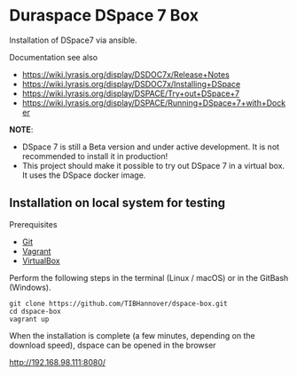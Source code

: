# Duraspace DSpace 7 Box

Installation of DSpace7 via ansible.

Documentation see also
* https://wiki.lyrasis.org/display/DSDOC7x/Release+Notes
* https://wiki.lyrasis.org/display/DSDOC7x/Installing+DSpace
* https://wiki.lyrasis.org/display/DSPACE/Try+out+DSpace+7
* https://wiki.lyrasis.org/display/DSPACE/Running+DSpace+7+with+Docker

**NOTE**:
* DSpace 7 is still a Beta version and under active development. It is not recommended to install it in production!
* This project should make it possible to try out DSpace 7 in a virtual box. It uses the DSpace docker image.

## Installation on local system for testing

Prerequisites
* [Git](https://git-scm.com/downloads)
* [Vagrant](https://www.vagrantup.com/downloads.html)
* [VirtualBox](https://www.virtualbox.org/wiki/Downloads)

Perform the following steps in the terminal (Linux / macOS) or in the GitBash (Windows).
```
git clone https://github.com/TIBHannover/dspace-box.git
cd dspace-box
vagrant up
```

When the installation is complete (a few minutes, depending on the download speed), dspace can be opened in the browser

<http://192.168.98.111:8080/>